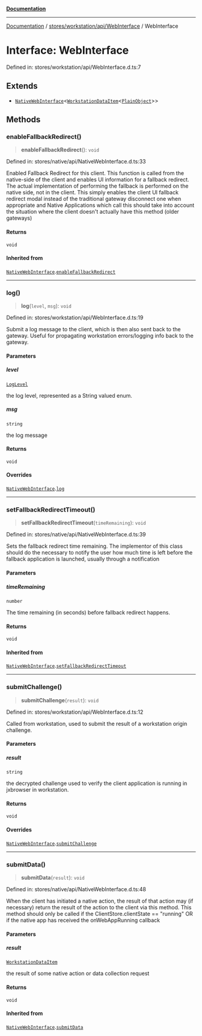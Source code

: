 [**Documentation**](../../../../../index.md)

***

[Documentation](../../../../../index.md) / [stores/workstation/api/WebInterface](../index.md) / WebInterface

# Interface: WebInterface

Defined in: stores/workstation/api/WebInterface.d.ts:7

## Extends

- [`NativeWebInterface`](../../../../native/api/NativeWebInterface/interfaces/NativeWebInterface.md)\<[`WorkstationDataItem`](../../WorkstationDataSource/interfaces/WorkstationDataItem.md)\<[`PlainObject`](../../../../../perspective-client/type-aliases/PlainObject.md)\>\>

## Methods

### enableFallbackRedirect()

> **enableFallbackRedirect**(): `void`

Defined in: stores/native/api/NativeWebInterface.d.ts:33

Enabled Fallback Redirect for this client. This function is called from the native-side of the client and enables
UI information for a fallback redirect. The actual implementation of performing the fallback is performed on the
native side, not in the client. This simply enables the client UI fallback redirect modal instead of the
traditional gateway disconnect one when appropriate and Native Applications which call this should take into
account the situation where the client doesn't actually have this method (older gateways)

#### Returns

`void`

#### Inherited from

[`NativeWebInterface`](../../../../native/api/NativeWebInterface/interfaces/NativeWebInterface.md).[`enableFallbackRedirect`](../../../../native/api/NativeWebInterface/interfaces/NativeWebInterface.md#enablefallbackredirect)

***

### log()

> **log**(`level`, `msg`): `void`

Defined in: stores/workstation/api/WebInterface.d.ts:19

Submit a log message to the client, which is then also sent back to the gateway.  Useful for propagating
workstation errors/logging info back to the gateway.

#### Parameters

##### level

[`LogLevel`](../../../../native/api/NativeWebInterface/enumerations/LogLevel.md)

the log level, represented as a String valued enum.

##### msg

`string`

the log message

#### Returns

`void`

#### Overrides

[`NativeWebInterface`](../../../../native/api/NativeWebInterface/interfaces/NativeWebInterface.md).[`log`](../../../../native/api/NativeWebInterface/interfaces/NativeWebInterface.md#log)

***

### setFallbackRedirectTimeout()

> **setFallbackRedirectTimeout**(`timeRemaining`): `void`

Defined in: stores/native/api/NativeWebInterface.d.ts:39

Sets the fallback redirect time remaining. The implementor of this class should do the necessary to notify the
user how much time is left before the fallback application is launched, usually through a notification

#### Parameters

##### timeRemaining

`number`

The time remaining (in seconds) before fallback redirect happens.

#### Returns

`void`

#### Inherited from

[`NativeWebInterface`](../../../../native/api/NativeWebInterface/interfaces/NativeWebInterface.md).[`setFallbackRedirectTimeout`](../../../../native/api/NativeWebInterface/interfaces/NativeWebInterface.md#setfallbackredirecttimeout)

***

### submitChallenge()

> **submitChallenge**(`result`): `void`

Defined in: stores/workstation/api/WebInterface.d.ts:12

Called from workstation, used to submit the result of a workstation origin challenge.

#### Parameters

##### result

`string`

the decrypted challenge used to verify the client application is running in jxbrowser in workstation.

#### Returns

`void`

#### Overrides

[`NativeWebInterface`](../../../../native/api/NativeWebInterface/interfaces/NativeWebInterface.md).[`submitChallenge`](../../../../native/api/NativeWebInterface/interfaces/NativeWebInterface.md#submitchallenge)

***

### submitData()

> **submitData**(`result`): `void`

Defined in: stores/native/api/NativeWebInterface.d.ts:48

When the client has initiated a native action, the result of that action may (if necessary) return the result
of the action to the client via this method.  This method should only be called if the ClientStore.clientState
== "running" OR if the native app has received the onWebAppRunning callback

#### Parameters

##### result

[`WorkstationDataItem`](../../WorkstationDataSource/interfaces/WorkstationDataItem.md)

the result of some native action or data collection request

#### Returns

`void`

#### Inherited from

[`NativeWebInterface`](../../../../native/api/NativeWebInterface/interfaces/NativeWebInterface.md).[`submitData`](../../../../native/api/NativeWebInterface/interfaces/NativeWebInterface.md#submitdata)
